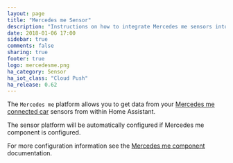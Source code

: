 ```yaml
---
layout: page
title: "Mercedes me Sensor"
description: "Instructions on how to integrate Mercedes me sensors into Home Assistant."
date: 2018-01-06 17:00
sidebar: true
comments: false
sharing: true
footer: true
logo: mercedesme.png
ha_category: Sensor
ha_iot_class: "Cloud Push"
ha_release: 0.62
---
```


The `Mercedes me` platform allows you to get data from your [Mercedes me connected car](https://www.mercedes-benz.com/en/mercedes-me/) sensors from within Home Assistant.
  
The sensor platform will be automatically configured if Mercedes me component is configured.

For more configuration information see the [Mercedes me component](/components/mercedesme/) documentation.

